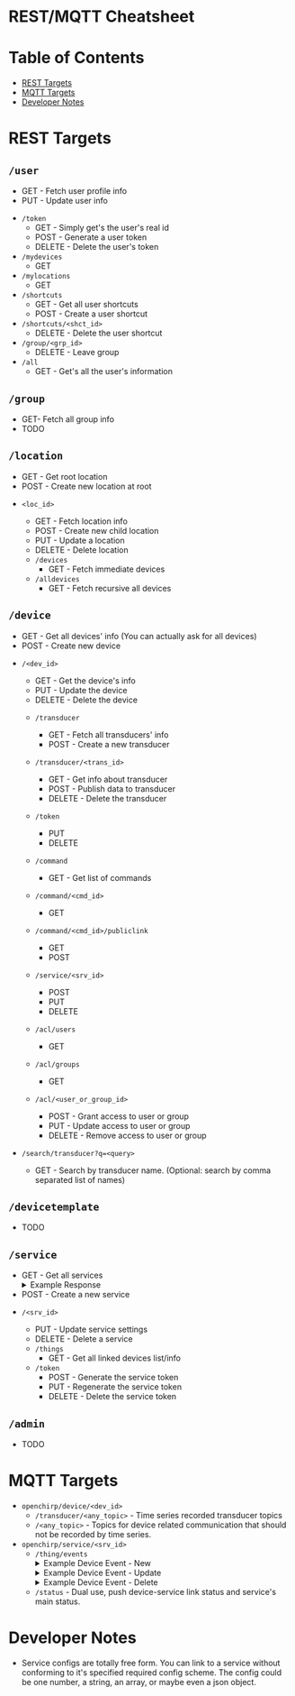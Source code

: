 # REST/MQTT Cheatsheet

# Table of Contents
* [REST Targets](#rest-targets)
* [MQTT Targets](#mqtt-targets)
* [Developer Notes](#developer-notes)


# REST Targets

## `/user`
- GET - Fetch user profile info
- PUT - Update user info
* `/token`
    - GET - Simply get's the user's real id
    - POST - Generate a user token
    - DELETE - Delete the user's token
* `/mydevices`
    - GET
* `/mylocations`
    - GET
* `/shortcuts`
    - GET - Get all user shortcuts
    - POST - Create a user shortcut
* `/shortcuts/<shct_id>`
    - DELETE - Delete the user shortcut
* `/group/<grp_id>`
    - DELETE - Leave group
* `/all`
    - GET - Get's all the user's information

## `/group`
- GET- Fetch all group info
- TODO


## `/location`
- GET - Get root location
- POST - Create new location at root

* `<loc_id>`
    - GET - Fetch location info
    - POST - Create new child location
    - PUT - Update a location
    - DELETE - Delete location

    * `/devices`
        - GET - Fetch immediate devices
    * `/alldevices`
        - GET - Fetch recursive all devices


## `/device`
- GET - Get all devices' info (You can actually ask for all devices)
- POST - Create new device

* `/<dev_id>`
    - GET - Get the device's info
    - PUT - Update the device
    - DELETE - Delete the device

    * `/transducer`
        - GET - Fetch all transducers' info
        - POST - Create a new transducer
    * `/transducer/<trans_id>`
        - GET - Get info about transducer
        - POST - Publish data to transducer
        - DELETE - Delete the transducer

    * `/token`
        - PUT
        - DELETE

    * `/command`
        - GET - Get list of commands
    * `/command/<cmd_id>`
        - GET
    * `/command/<cmd_id>/publiclink`
        - GET
        - POST

    * `/service/<srv_id>`
        - POST
        - PUT
        - DELETE

    * `/acl/users`
        - GET
    * `/acl/groups`
        - GET
    * `/acl/<user_or_group_id>`
        - POST - Grant access to user or group
        - PUT - Update access to user or group
        - DELETE - Remove access to user or group

* `/search/transducer?q=<query>`
    - GET - Search by transducer name. 
    (Optional: search by comma separated list of names) 

## `/devicetemplate`
- TODO

## `/service`
- GET - Get all services
    <details>
    <summary>Example Response</summary>
    <pre>
    [
        {
            "_id": "592880c57d6ec25f901d9668",
            "updated_at": "2018-03-04T03:17:40.541Z",
            "created_at": "2017-05-26T19:23:49.953Z",
            "owner": {
                "_id": "5911f5ab65dd1376d1996d3f",
                "email": "hesling.craig@gmail.com",
                "name": "Craig Hesling",
                "id": "5911f5ab65dd1376d1996d3f"
            },
            "name": "LoRaWAN",
            "description": "LoRaWAN device registration",
            "__v": 22,
            "properties": {
                "AppServerTarget": "something",
                "AppServerApplicationID": "somenumber"
            },
            "config_required": [
                {
                    "key_name": "DevEUI",
                    "key_description": "A device's unique identifier (8 byte hexadecimal)",
                    "key_example": "1122334455667788",
                    "key_required": true
                },
            ],
            "status": {
                "timestamp": "2018-03-04T03:17:40.541Z",
                "message": "Running"
            },
            "pubsub": {
                "protocol": "MQTT",
                "endpoint": "openchirp/services/592880c57d6ec25f901d9668",
                "events_endpoint": "openchirp/services/592880c57d6ec25f901d9668/thing/events",
                "status_endpoint": "openchirp/services/592880c57d6ec25f901d9668/status"
            },
            "device_permission": 0,
            "id": "592880c57d6ec25f901d9668"
        }
    ]
    </pre>
    </details>
- POST - Create a new service

* `/<srv_id>`
    - PUT - Update service settings
    - DELETE - Delete a service

    * `/things`
        - GET - Get all linked devices list/info
    * `/token`
        - POST - Generate the service token
        - PUT - Regenerate the service token
        - DELETE - Delete the service token

## `/admin`
- TODO

# MQTT Targets

* `openchirp/device/<dev_id>`
    - `/transducer/<any_topic>` - Time series recorded transducer topics
    - `/<any_topic>` - Topics for device related communication that should not
      be recorded by time series.
* `openchirp/service/<srv_id>`
    - `/thing/events`
        <details>
        <summary>Example Device Event - New</summary>
        <pre>
            {
                "action":"new",
                "thing":{
                    "type":"device",
                    "id":"5aa7198f69da9508643081c1",
                    "pubsub":{
                        "protocol":"MQTT","endpoint":"openchirp/device/5aa7198f69da9508643081c1"
                    },
                    "config":[
                        {"key":"rxconfig","value":"blahRX"},
                        {"key":"txconfig","value":"blahTX"}
                    ]
                }
            }
        </pre>
        </details>
        <details>
        <summary>Example Device Event - Update</summary>
        <pre>
            {
                "action":"update",
                "thing":{
                    "type":"device",
                    "id":"5aa7198f69da9508643081c1",
                    "pubsub":{
                        "protocol":"MQTT","endpoint":"openchirp/device/5aa7198f69da9508643081c1"
                    },
                    "config":[
                        {"key":"rxconfig","value":"blahNewRX"},
                        {"key":"txconfig","value":"blahTX"}
                    ]
                }
            }
        </pre>
        </details>
        <details>
        <summary>Example Device Event - Delete</summary>
        <pre>
            {
                "action":"delete",
                "thing":{
                    "type":"device",
                    "id":"5aa7198f69da9508643081c1",
                    "pubsub":{
                        "protocol":"MQTT",
                        "endpoint":"openchirp/device/5aa7198f69da9508643081c1"
                    }
                }
            }
        </pre>
        </details>
    - `/status` - Dual use, push device-service link status and service's main status.

# Developer Notes
* Service configs are totally free form.
  You can link to a service without conforming to it's specified required config scheme. The config could be one number, a string, an array, or maybe even a json object.